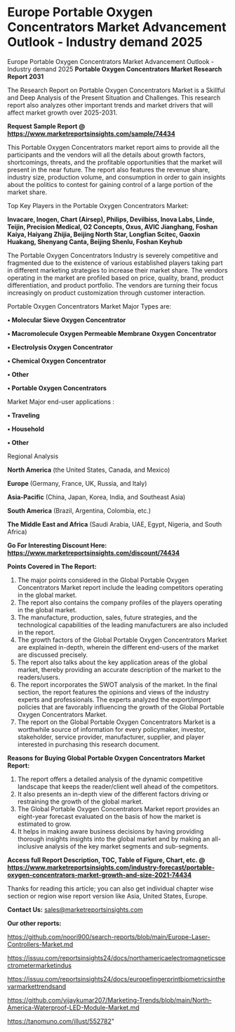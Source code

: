 # Europe Portable Oxygen Concentrators Market Advancement Outlook - Industry demand 2025
Europe Portable Oxygen Concentrators Market Advancement Outlook - Industry demand 2025
<strong>Portable Oxygen Concentrators Market Research Report 2031</strong>

The Research Report on Portable Oxygen Concentrators Market is a Skillful and Deep Analysis of the Present Situation and Challenges. This research report also analyzes other important trends and market drivers that will affect market growth over 2025-2031.

<strong>Request Sample Report @ <a href=https://www.marketreportsinsights.com/sample/74434>https://www.marketreportsinsights.com/sample/74434</a></strong>

This Portable Oxygen Concentrators market report aims to provide all the participants and the vendors will all the details about growth factors, shortcomings, threats, and the profitable opportunities that the market will present in the near future. The report also features the revenue share, industry size, production volume, and consumption in order to gain insights about the politics to contest for gaining control of a large portion of the market share.

Top Key Players in the Portable Oxygen Concentrators Market:

<strong>Invacare, Inogen, Chart (Airsep), Philips, Devilbiss, Inova Labs, Linde, Teijin, Precision Medical, O2 Concepts, Oxus, AVIC Jianghang, Foshan Kaiya, Haiyang Zhijia, Beijing North Star, Longfian Scitec, Gaoxin Huakang, Shenyang Canta, Beijing Shenlu, Foshan Keyhub</strong>

The Portable Oxygen Concentrators Industry is severely competitive and fragmented due to the existence of various established players taking part in different marketing strategies to increase their market share. The vendors operating in the market are profiled based on price, quality, brand, product differentiation, and product portfolio. The vendors are turning their focus increasingly on product customization through customer interaction.

Portable Oxygen Concentrators Market Major Types are:

<strong>• Molecular Sieve Oxygen Concentrator

• Macromolecule Oxygen Permeable Membrane Oxygen Concentrator

• Electrolysis Oxygen Concentrator

• Chemical Oxygen Concentrator

• Other

• Portable Oxygen Concentrators</strong>

Market Major end-user applications :

<strong>• Traveling

• Household

• Other</strong>

Regional Analysis

</u><strong><b>North America</b></strong> (the United States, Canada, and Mexico)

<strong><b>Europe </b></strong>(Germany, France, UK, Russia, and Italy)

<strong><b>Asia-Pacific</b></strong> (China, Japan, Korea, India, and Southeast Asia)

<strong><b>South America</b></strong> (Brazil, Argentina, Colombia, etc.)

<strong><b>The Middle East and Africa</b></strong> (Saudi Arabia, UAE, Egypt, Nigeria, and South Africa)

<strong>Go For Interesting Discount Here: <a href=https://www.marketreportsinsights.com/discount/74434>https://www.marketreportsinsights.com/discount/74434</a></strong>

<strong>Points Covered in The Report:</strong>
<ol>
  <li>The major points considered in the Global Portable Oxygen Concentrators Market report include the leading competitors operating in the global market.</li>
  <li>The report also contains the company profiles of the players operating in the global market.</li>
  <li>The manufacture, production, sales, future strategies, and the technological capabilities of the leading manufacturers are also included in the report.</li>
  <li>The growth factors of the Global Portable Oxygen Concentrators Market are explained in-depth, wherein the different end-users of the market are discussed precisely.</li>
  <li>The report also talks about the key application areas of the global market, thereby providing an accurate description of the market to the readers/users.</li>
  <li>The report incorporates the SWOT analysis of the market. In the final section, the report features the opinions and views of the industry experts and professionals. The experts analyzed the export/import policies that are favorably influencing the growth of the Global Portable Oxygen Concentrators Market.</li>
  <li>The report on the Global Portable Oxygen Concentrators Market is a worthwhile source of information for every policymaker, investor, stakeholder, service provider, manufacturer, supplier, and player interested in purchasing this research document.</li>
</ol>
<strong>Reasons for Buying Global Portable Oxygen Concentrators Market Report:</strong>

<ol>
  <li>The report offers a detailed analysis of the dynamic competitive landscape that keeps the reader/client well ahead of the competitors.</li>
  <li>It also presents an in-depth view of the different factors driving or restraining the growth of the global market.</li>
  <li>The Global Portable Oxygen Concentrators Market report provides an eight-year forecast evaluated on the basis of how the market is estimated to grow.</li>
  <li>It helps in making aware business decisions by having providing thorough insights insights into the global market and by making an all-inclusive analysis of the key market segments and sub-segments.</li>
</ol>
<strong>Access full Report Description, TOC, Table of Figure, Chart, etc. @ <a href=https://www.marketreportsinsights.com/industry-forecast/portable-oxygen-concentrators-market-growth-and-size-2021-74434>https://www.marketreportsinsights.com/industry-forecast/portable-oxygen-concentrators-market-growth-and-size-2021-74434</a></strong>


Thanks for reading this article; you can also get individual chapter wise section or region wise report version like Asia, United States, Europe.

<strong>Contact Us:</strong>
sales@marketreportsinsights.com

<strong>Our other reports:</strong>

<a href=https://github.com/noori900/search-reports/blob/main/Europe-Laser-Controllers-Market.md>https://github.com/noori900/search-reports/blob/main/Europe-Laser-Controllers-Market.md</a>

<a href=https://issuu.com/reportsinsights24/docs/northamericaelectromagneticspectrometermarketindus>https://issuu.com/reportsinsights24/docs/northamericaelectromagneticspectrometermarketindus</a>

<a href=https://issuu.com/reportsinsights24/docs/europefingerprintbiometricsinthevarmarkettrendsand>https://issuu.com/reportsinsights24/docs/europefingerprintbiometricsinthevarmarkettrendsand</a>

<a href=https://github.com/vijaykumar207/Marketing-Trends/blob/main/North-America-Waterproof-LED-Module-Market.md>https://github.com/vijaykumar207/Marketing-Trends/blob/main/North-America-Waterproof-LED-Module-Market.md</a>

<a href=https://tanomuno.com/illust/552782>https://tanomuno.com/illust/552782</a>"
